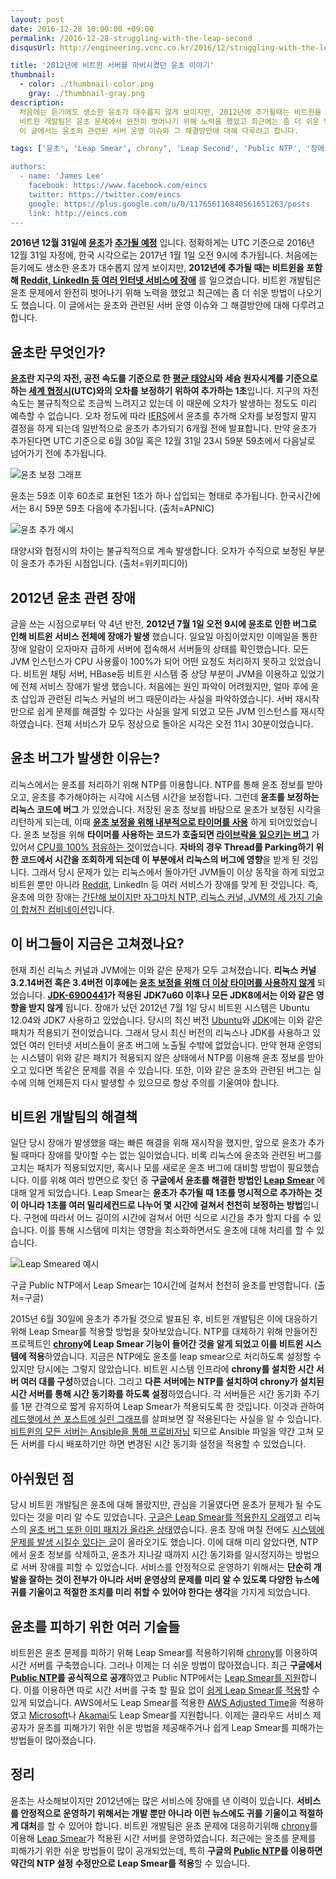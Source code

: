 ```yaml
---
layout: post
date: 2016-12-28 10:00:00 +09:00
permalink: /2016-12-28-struggling-with-the-leap-second
disqusUrl: http://engineering.vcnc.co.kr/2016/12/struggling-with-the-leap-second/

title: '2012년에 비트윈 서버를 마비시켰던 윤초 이야기'
thumbnail:
  - color: ./thumbnail-color.png
    gray: ./thumbnail-gray.png
description:
  처음에는 듣기에도 생소한 윤초가 대수롭지 않게 보이지만, 2012년에 추가될때는 비트윈을 포함해 Reddit, LinkedIn 등 여러 인터넷 서비스에 장애를 일으켰었습니다.
  비트윈 개발팀은 윤초 문제에서 완전히 벗어나기 위해 노력을 했었고 최근에는 좀 더 쉬운 방법이 나오기도 했습니다.
  이 글에서는 윤초와 관련된 서버 운영 이슈와 그 해결방안에 대해 다루려고 합니다.

tags: ['윤초', 'Leap Smear', chrony", 'Leap Second', 'Public NTP', '장애', '버그']

authors:
  - name: 'James Lee'
    facebook: https://www.facebook.com/eincs
    twitter: https://twitter.com/eincs
    google: https://plus.google.com/u/0/117656116840561651263/posts
    link: http://eincs.com
---
```


**2016년 12월 31일에 [윤초][leapsecondwiki]가 [추가될 예정][2016leapsecond]** 입니다.
정확하게는 UTC 기준으로 2016년 12월 31일 자정에, 한국 시각으로는 2017년 1월 1일 오전 9시에 추가됩니다.
처음에는 듣기에도 생소한 윤초가 대수롭지 않게 보이지만,
**2012년에 추가될 때는 비트윈을 포함해 [Reddit, LinkedIn 등 여러 인터넷 서비스에 장애][leapsecondfault]** 를 일으켰습니다.
비트윈 개발팀은 윤초 문제에서 완전히 벗어나기 위해 노력을 했었고 최근에는 좀 더 쉬운 방법이 나오기도 했습니다.
이 글에서는 윤초와 관련된 서버 운영 이슈와 그 해결방안에 대해 다루려고 합니다.

## 윤초란 무엇인가?

**[윤초][leapsecondwiki]란 지구의 자전, 공전 속도를 기준으로 한 [평균 태양시][solartime]와
세슘 원자시계를 기준으로 하는 [세계 협정시][utc](UTC)와의 오차를 보정하기 위하여 추가하는 1초**입니다.
지구의 자전 속도는 불규칙적으로 조금씩 느려지고 있는데 이 때문에 오차가 발생하는 정도도 미리 예측할 수 없습니다.
오차 정도에 따라 [IERS][ierswiki]에서 윤초를 추가해 오차를 보정할지 말지 결정을 하게 되는데 일반적으로 윤초가 추가되기 6개월 전에 발표합니다.
만약 윤초가 추가된다면 UTC 기준으로 6월 30일 혹은 12월 31일 23시 59분 59초에서 다음날로 넘어가기 전에 추가됩니다.

![윤초 보정 그래프][leapsecondtime]

<figcaption>윤초는 59초 이후 60초로 표현된 1초가 하나 삽입되는 형태로 추가됩니다. 한국시간에서는 8시 59분 59초 다음에 추가됩니다. (출처=APNIC)</figcaption>

![윤초 추가 예시][leapseconddiff]

<figcaption>태양시와 협정시의 차이는 불규칙적으로 계속 발생합니다. 오차가 수직으로 보정된 부분이 윤초가 추가된 시점입니다. (출처=위키피디아)</figcaption>

## 2012년 윤초 관련 장애

글을 쓰는 시점으로부터 약 4년 반전, **2012년 7월 1일 오전 9시에 윤초로 인한 버그로 인해 비트윈 서비스 전체에 장애가 발생** 했습니다.
일요일 아침이었지만 이메일을 통한 장애 알람이 오자마자 급하게 서버에 접속해서 서버들의 상태를 확인했습니다.
모든 JVM 인스턴스가 CPU 사용률이 100%가 되어 어떤 요청도 처리하지 못하고 있었습니다.
비트윈 채팅 서버, HBase등 비트윈 시스템 중 상당 부분이 JVM을 이용하고 있었기에 전체 서비스 장애가 발생 했습니다.
처음에는 원인 파악이 어려웠지만, 얼마 후에 윤초 삽입과 관련된 리눅스 커널의 버그 때문이라는 사실을 파악하였습니다.
서버 재시작만으로 쉽게 문제를 해결할 수 있다는 사실을 알게 되었고 모든 JVM 인스턴스를 재시작하였습니다.
전체 서비스가 모두 정상으로 돌아온 시각은 오전 11시 30분이었습니다.

## 윤초 버그가 발생한 이유는?

리눅스에서는 윤초를 처리하기 위해 NTP를 이용합니다.
NTP를 통해 윤초 정보를 받아오고, 윤초를 추가해야하는 시각에 시스템 시간을 보정합니다.
그런데 **윤초를 보정하는 리눅스 코드에 버그** 가 있었습니다.
저장된 윤초 정보를 바탕으로 윤초가 보정된 시각을 리턴하게 되는데, 이때 **[윤초 보정을 위해 내부적으로 타이머를 사용][linuxkernalbug]** 하게 되어있었습니다.
윤초 보정을 위해 **타이머를 사용하는 코드가 호출되면 [라이브락을 일으키는 버그][serverfault]** 가 있어서 [CPU를 100% 점유하는 것][livelockexplained]이었습니다.
**자바의 경우 Thread를 Parking하기 위한 코드에서 시간을 조회하게 되는데 이 부분에서 리눅스의 버그에 영향**을 받게 된 것입니다.
그래서 당시 문제가 있는 리눅스에서 돌아가던 JVM들이 이상 동작을 하게 되었고
비트윈 뿐만 아니라 [Reddit][redditstatus], LinkedIn 등 여러 서비스가 장애를 맞게 된 것입니다.
즉, 윤초에 의한 장애는 [간단해 보이지만 자그마치 NTP, 리눅스 커널, JVM의 세 가지 기술이 합쳐진 컴비네이션][lotcombination]입니다.

## 이 버그들이 지금은 고쳐졌나요?

현재 최신 리눅스 커널과 JVM에는 이와 같은 문제가 모두 고쳐졌습니다.
**리눅스 커널 3.2.14버전 혹은 3.4버전 이후에는 [윤초 보정을 위해 더 이상 타이머를 사용하지 않게][linuxkernalsolution]** 되었습니다.
**[JDK-6900441][javasolution]가 적용된 JDK7u60 이후나 모든 JDK8에서는 이와 같은 영향을 받지 않게** 됩니다.
장애가 났던 2012년 7월 1일 당시 비트윈 시스템은 Ubuntu 12.04와 JDK7 사용하고 있었습니다.
당시의 최신 버전 [Ubuntu][ubuntureleasedate]와 [JDK][jdkreleasedate]에는 이와 같은 패치가 적용되기 전이었습니다.
그래서 당시 최신 버전의 리눅스나 JDK를 사용하고 있었던 여러 인터넷 서비스들이 윤초 버그에 노출될 수밖에 없었습니다.
만약 현재 운영되는 시스템이 위와 같은 패치가 적용되지 않은 상태에서 NTP를 이용해 윤초 정보를 받아오고 있다면 똑같은 문제를 겪을 수 있습니다.
또한, 이와 같은 윤초와 관련된 버그는 실수에 의해 언제든지 다시 발생할 수 있으므로 항상 주의를 기울여야 합니다.

## 비트윈 개발팀의 해결책

일단 당시 장애가 발생했을 때는 빠른 해결을 위해 재시작을 했지만, 앞으로 윤초가 추가될 때마다 장애를 맞이할 수는 없는 일이었습니다.
비록 리눅스에 윤초와 관련된 버그를 고치는 패치가 적용되었지만, 혹시나 모를 새로운 윤초 버그에 대비할 방법이 필요했습니다.
이를 위해 여러 방면으로 찾던 중 **구글에서 윤초를 해결한 방법인 [Leap Smear][googleleapsmear]** 에 대해 알게 되었습니다.
Leap Smear는 **윤초가 추가될 때 1초를 명시적으로 추가하는 것이 아니라 1초를 여러 밀리세컨드로 나누어 몇 시간에 걸쳐서 천천히 보정하는 방법**입니다.
구현에 따라서 어느 길이의 시간에 걸쳐서 어떤 식으로 시간을 추가 할지 다를 수 있습니다.
이를 통해 시스템에 미치는 영향을 최소화하면서도 윤초에 대해 처리를 할 수 있습니다.

![Leap Smeared 예시][smearedtime]

<figcaption>구글 Public NTP에서 Leap Smear는 10시간에 걸쳐서 천천히 윤초를 반영합니다. (출처=구글)</figcaption>

2015년 6월 30일에 윤초가 추가될 것으로 발표된 후, 비트윈 개발팀은 이에 대응하기 위해 Leap Smear를 적용할 방법을 찾아보았습니다.
NTP를 대체하기 위해 만들어진 프로젝트인 **[chrony]에 Leap Smear 기능이 들어간 것을 알게 되었고 이를 비트윈 시스템에 적용**하였습니다.
지금은 NTP에도 윤초를 leap smear으로 처리하도록 설정할 수 있지만 당시에는 그렇지 않았습니다.
비트윈 시스템 인프라에 **chrony를 설치한 시간 서버 여러 대를 구성**하였습니다.
그리고 **다른 서버에는 NTP를 설치하여 chrony가 설치된 시간 서버를 통해 시간 동기화를 하도록 설정**하였습니다.
각 서버들은 시간 동기화 주기를 1분 간격으로 짧게 유지하여 Leap Smear가 적용되도록 한 것입니다.
이것과 관하여 [레드햇에서 쓴 포스트에 실린 그래프][fivewaystohandleleapseconds]를 살펴보면 잘 적용된다는 사실을 알 수 있습니다.
[비트윈의 모든 서버는 Ansible을 통해 프로비저닝][ansibledeploy] 되므로
Ansible 파일을 약간 고쳐 모든 서버를 다시 배포하기만 하면 변경된 시간 동기화 설정을 적용할 수 있었습니다.

## 아쉬웠던 점

당시 비트윈 개발팀은 윤초에 대해 몰랐지만, 관심을 기울였다면 윤초가 문제가 될 수도 있다는 것을 미리 알 수도 있었습니다.
[구글은 Leap Smear를 적용한지 오래][googleleapsmear]였고 리눅스의 [윤초 버그 또한 이미 패치가 올라온 상태][linuxkernalbugmailing]였습니다.
윤초 장애 며칠 전에도 [시스템에 문제를 발생 시킬수 있다는 글][scientificleapsecond]이 올라오기도 했습니다.
이에 대해 미리 알았다면, NTP에서 윤초 정보를 삭제하고, 윤초가 지나갈 때까지 시간 동기화를 일시정지하는 방법으로 서버 장애를 피할 수 있었습니다.
서비스를 안정적으로 운영하기 위해서는 **단순히 개발을 잘하는 것이 전부가 아니라 서버 운영상의 문제를 미리 알 수 있도록
다양한 뉴스에 귀를 기울이고 적절한 조치를 미리 취할 수 있어야 한다는 생각**을 가지게 되었습니다.

## 윤초를 피하기 위한 여러 기술들

비트윈은 윤초 문제를 피하기 위해 Leap Smear를 적용하기위해 [chrony]를 이용하여 시간 서버를 구축했습니다. 그러나 이제는 더 쉬운 방법이 많아졌습니다.
최근 **구글에서 [Public NTP][googlepublicntp]를 공식적으로 공개**하였고 Public NTP에서는 [Leap Smear를 지원][googlepublicntpleapsmear]합니다.
이를 이용하면 따로 시간 서버를 구축 할 필요 없이 [쉽게 Leap Smear를 적용][googlepublicntpconfig]할 수 있게 되었습니다.
AWS에서도 Leap Smear를 적용한 [AWS Adjusted Time][amazonleapsecondsolution]을 적용하였고
[Microsoft][microsoftleapsecondsolution]나 [Akamai][akamaileapsecondsolution]도 Leap Smear를 지원합니다.
이제는 클라우드 서비스 제공자가 윤초를 피해가기 위한 쉬운 방법을 제공해주거나 쉽게 Leap Smear를 피해가는 방법들이 많아졌습니다.

## 정리

윤초는 사소해보이지만 2012년에는 많은 서비스에 장애를 낸 이력이 있습니다.
**서비스를 안정적으로 운영하기 위해서는 개발 뿐만 아니라 이런 뉴스에도 귀를 기울이고 적절하게 대처**를 할 수 있어야 합니다.
비트윈 개발팀은 윤초 문제에 대응하기위해 [chrony]를 이용해 [Leap Smear][googleleapsmear]가 적용된 시간 서버를 운영하였습니다.
최근에는 윤초를 문제를 피해가기 위한 쉬운 방법들이 많이 공개되었는데,
특히 **구글의 [Public NTP][googlepublicntp]를 이용하면 약간의 NTP 설정 수정만으로 Leap Smear를 적용**할 수 있습니다.

[leapsecondwiki]: https://ko.wikipedia.org/wiki/%EC%9C%A4%EC%B4%88
[2016leapsecond]: https://datacenter.iers.org/web/guest/eop/-/somos/5Rgv/latest/16
[leapsecondfault]: https://www.wired.com/2012/07/leap-second-bug-wreaks-havoc-with-java-linux/
[utc]: https://ko.wikipedia.org/wiki/%ED%98%91%EC%A0%95_%EC%84%B8%EA%B3%84%EC%8B%9C
[solartime]: https://ko.wikipedia.org/wiki/%ED%83%9C%EC%96%91%EC%8B%9C
[linuxkernalbug]: https://github.com/torvalds/linux/commit/7dffa3c673fbcf835cd7be80bb4aec8ad3f51168
[linuxkernalsolution]: https://github.com/torvalds/linux/commit/6b43ae8a619d17c4935c3320d2ef9e92bdeed05d
[javasolution]: https://bugs.openjdk.java.net/browse/JDK-6900441
[datastxexplained]: http://www.datastax.com/dev/blog/preparing-for-the-leap-second-2017
[googleleapsmear]: https://googleblog.blogspot.kr/2011/09/time-technology-and-leaping-seconds.html
[chrony]: https://chrony.tuxfamily.org/
[googlepublicntp]: https://developers.google.com/time/smear
[googlepublicntpleapsmear]: https://developers.google.com/time/smear
[googlepublicntpconfig]: https://developers.google.com/time/guides#linux_ntpd
[iers]: http://www.iers.org/
[ierswiki]: https://en.wikipedia.org/wiki/International_Earth_Rotation_and_Reference_Systems_Service
[fivewaystohandleleapseconds]: https://developers.redhat.com/blog/2015/06/01/five-different-ways-handle-leap-seconds-ntp/
[googlepublicntpannounce]: https://cloudplatform.googleblog.com/2016/11/making-every-leap-second-count-with-our-new-public-NTP-servers.html
[amazonleapsecondsolution]: https://aws.amazon.com/ko/blogs/aws/look-before-you-leap-december-31-2016-leap-second-on-aws/
[microsoftleapsecondsolution]: http://www.theregister.co.uk/2015/05/29/windows_azure_second_out_of_sync/
[akamaileapsecondsolution]: https://blogs.akamai.com/2016/11/planning-for-the-end-of-2016-a-leap-second-and-the-end-of-support-for-sha-1-tls-certificates.html
[jdkreleasedate]: https://java.com/en/download/faq/release_dates.xml
[ubuntureleasedate]: https://wiki.ubuntu.com/Kernel/Support#A12.04.x_Ubuntu_Kernel_Support
[linuxkernalbugmailing]: http://lkml.iu.edu/hypermail/linux/kernel/1203.1/04598.html
[serverfault]: http://serverfault.com/a/403767
[redditstatus]: https://twitter.com/redditstatus/status/219244389044731904
[lotcombination]: https://namu.wiki/w/%EB%A1%AF(%EB%8D%B4%EB%A7%88)#s-4
[ansibledeploy]: https://speakerdeck.com/vcnc/ansiblegwa-cloudformationeul-iyonghan-baepo-jadonghwa
[livelockexplained]: https://www.reddit.com/r/programming/comments/vxmf7/time_arithmetic_you_win_again/c58lkmx/
[scientificleapsecond]: http://scientificlinuxforum.org/index.php?showtopic=1695
[leapseconddiff]: ./leapseconddiff.png
[leapsecondtime]: ./leapsecondtime.png
[smearedtime]: ./googlesmearedtime.png
